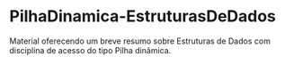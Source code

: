 # PilhaDinamica-EstruturasDeDados
 Material oferecendo um breve resumo sobre Estruturas de Dados com disciplina de acesso do tipo Pilha dinâmica.
